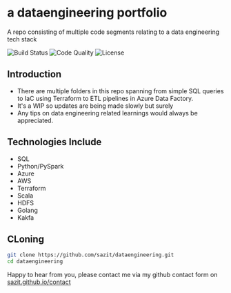 # a dataengineering portfolio
A repo consisting of multiple code segments relating to a data engineering tech stack

![Build Status](https://img.shields.io/badge/build-passing-brightgreen)
![Code Quality](https://img.shields.io/badge/build-passing-brightgreen)
![License](https://img.shields.io/badge/license-MIT-green)

## Introduction
- There are multiple folders in this repo spanning from simple SQL queries to IaC using Terraform to ETL pipelines in Azure Data Factory.
- It's a WIP so updates are being made slowly but surely
- Any tips on data engineering related learnings would always be appreciated.

## Technologies Include
- SQL
- Python/PySpark
- Azure
- AWS
- Terraform
- Scala
- HDFS
- Golang
- Kakfa

## CLoning
```bash
git clone https://github.com/sazit/dataengineering.git
cd dataengineering
```

Happy to hear from you, please contact me via my github contact form on [sazit.github.io/contact](https://sazit.github.io/contact.html)
